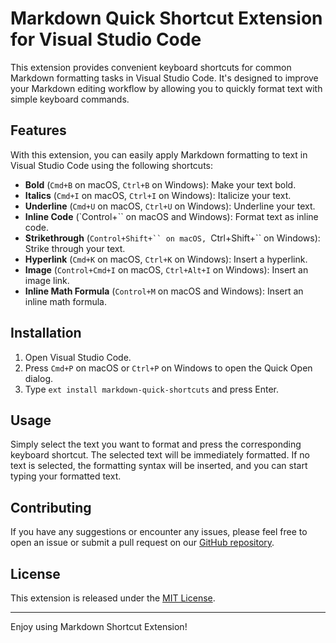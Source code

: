 # Markdown Quick Shortcut Extension for Visual Studio Code

This extension provides convenient keyboard shortcuts for common Markdown formatting tasks in Visual Studio Code. It's designed to improve your Markdown editing workflow by allowing you to quickly format text with simple keyboard commands.

## Features

With this extension, you can easily apply Markdown formatting to text in Visual Studio Code using the following shortcuts:

- **Bold** (`Cmd+B` on macOS, `Ctrl+B` on Windows): Make your text bold.
- **Italics** (`Cmd+I` on macOS, `Ctrl+I` on Windows): Italicize your text.
- **Underline** (`Cmd+U` on macOS, `Ctrl+U` on Windows): Underline your text.
- **Inline Code** (`Control+`` on macOS and Windows): Format text as inline code.
- **Strikethrough** (`Control+Shift+`` on macOS, `Ctrl+Shift+`` on Windows): Strike through your text.
- **Hyperlink** (`Cmd+K` on macOS, `Ctrl+K` on Windows): Insert a hyperlink.
- **Image** (`Control+Cmd+I` on macOS, `Ctrl+Alt+I` on Windows): Insert an image link.
- **Inline Math Formula** (`Control+M` on macOS and Windows): Insert an inline math formula.

## Installation

1. Open Visual Studio Code.
2. Press `Cmd+P` on macOS or `Ctrl+P` on Windows to open the Quick Open dialog.
3. Type `ext install markdown-quick-shortcuts` and press Enter.

## Usage

Simply select the text you want to format and press the corresponding keyboard shortcut. The selected text will be immediately formatted. If no text is selected, the formatting syntax will be inserted, and you can start typing your formatted text.

## Contributing

If you have any suggestions or encounter any issues, please feel free to open an issue or submit a pull request on our [GitHub repository](https://github.com/egsee/markdown-quick-shortcuts.git).

## License

This extension is released under the [MIT License](LICENSE).

---

Enjoy using Markdown Shortcut Extension!
